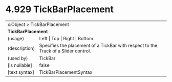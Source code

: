 <html dir="LTR" xmlns:mshelp="http://msdn.microsoft.com/mshelp" xmlns:ddue="http://ddue.schemas.microsoft.com/authoring/2003/5" xmlns:xlink="http://www.w3.org/1999/xlink" xmlns:tool="http://www.microsoft.com/tooltip">

<body>
 <input type="hidden" id="userDataCache" class="userDataStyle">
 <input type="hidden" id="hiddenScrollOffset">
 <img id="dropDownImage" style="display:none; height:0; width:0;" src="../local/drpdown.gif">
 <img id="dropDownHoverImage" style="display:none; height:0; width:0;" src="../local/drpdown_orange.gif">
 <img id="collapseImage" style="display:none; height:0; width:0;" src="../local/collapse.gif">
 <img id="expandImage" style="display:none; height:0; width:0;" src="../local/exp.gif">
 <img id="collapseAllImage" style="display:none; height:0; width:0;" src="../local/collall.gif">
 <img id="expandAllImage" style="display:none; height:0; width:0;" src="../local/expall.gif">
 <img id="copyImage" style="display:none; height:0; width:0;" src="../local/copycode.gif">
 <img id="copyHoverImage" style="display:none; height:0; width:0;" src="../local/copycodeHighlight.gif">
 <div id="header"><h1 class="heading">4.929 TickBarPlacement</h1></div>

 <div id="mainSection">
 <div id="mainBody">
 <div id="allHistory" class="saveHistory" onsave="saveAll()" onload="loadAll()"></div>
 <p xmlns:wsd="http://wsdev.schemas.microsoft.com/authoring/2008/2" xmlns:msxsl="urn:schemas-microsoft-com:xslt" xmlns:script="urn:script" xmlns:build="urn:build">
 </p>
 <div id="sectionSection0" class="section" name="collapseableSection">
 <content xmlns="http://ddue.schemas.microsoft.com/authoring/2003/5" xmlns:wsd="http://wsdev.schemas.microsoft.com/authoring/2008/2" xmlns:msxsl="urn:schemas-microsoft-com:xslt" xmlns:script="urn:script" xmlns:build="urn:build">
 </content>
 </div>
 <div id="sectionSection1" class="section" name="collapseableSection">
 <content xmlns="http://ddue.schemas.microsoft.com/authoring/2003/5" xmlns:wsd="http://wsdev.schemas.microsoft.com/authoring/2008/2" xmlns:msxsl="urn:schemas-microsoft-com:xslt" xmlns:script="urn:script" xmlns:build="urn:build">
 <table class="ProtocolAuthoredTable" xmlns="">
 <tr><td colspan="2">
<mshelp:link keywords="86913f34-aa06-4c94-9f09-83936a822fd8" tabindex="0">x:Object</mshelp:link> &gt; <mshelp:link keywords="4a7ffa1c-34cd-4125-ae62-a612f2206a64" tabindex="0">TickBarPlacement</mshelp:link> </td>
 </tr>
 <tr><td colspan="2">
 <b>
TickBarPlacement </b>
 </td>
 </tr>
 <tr><td><div class="indent0">(usage)</div></td>
 <td><mshelp:link keywords="58b140ab-7710-42a8-9c0b-f9d0f5e43c71" tabindex="0">Left</mshelp:link> | <mshelp:link keywords="58b140ab-7710-42a8-9c0b-f9d0f5e43c71" tabindex="0">Top</mshelp:link> | <mshelp:link keywords="58b140ab-7710-42a8-9c0b-f9d0f5e43c71" tabindex="0">Right</mshelp:link> | <mshelp:link keywords="58b140ab-7710-42a8-9c0b-f9d0f5e43c71" tabindex="0">Bottom</mshelp:link> </td>
 </tr>
 <tr><td><div class="indent0">(description)</div></td>
 <td>Specifies the placement of a TickBar with respect to the Track of a Slider control. </td>
 </tr>
 <tr><td><div class="indent0">(used by)</div></td>
 <td><mshelp:link keywords="31b365b3-afbb-4379-8c9f-6e95068fbcef" tabindex="0">TickBar</mshelp:link> </td>
 </tr>
 <tr><td><div class="indent0">[is nullable]</div></td>
 <td>false </td>
 </tr>
 <tr><td><div class="indent0">[text syntax]</div></td>
 <td><mshelp:link keywords="58b140ab-7710-42a8-9c0b-f9d0f5e43c71" tabindex="0">TickBarPlacementSyntax</mshelp:link> </td>
 </tr>
</table>
 </content>
 </div>
 <!--[if gte IE 5]>
 <tool:tip element="languageFilterToolTip" avoidmouse="false"/>
 <![endif]-->
 </div>
 <a name="feedback"></a><span></span>
 </div>
</body></html>
